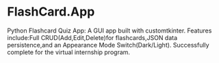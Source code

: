 # FlashCard.App
Python Flashcard Quiz App: A GUI app built with customtkinter. Features include:Full CRUD(Add,Edit,Delete)for flashcards,JSON data persistence,and an Appearance Mode Switch(Dark/Light).
Successfully complete for the virtual internship program.
